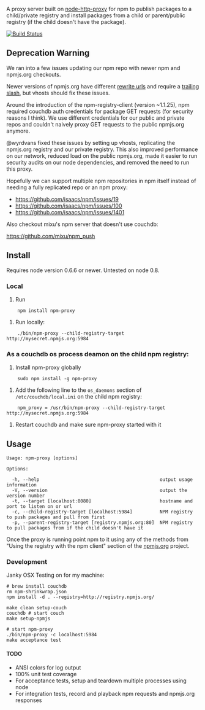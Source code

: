 A proxy server built on
[node-http-proxy](https://github.com/nodejitsu/node-http-proxy) for
npm to publish packages to a child/private registry and install
packages from a child or parent/public registry (if the child doesn't
have the package).

[![Build Status](https://secure.travis-ci.org/g-k/npm-proxy.png)](http://travis-ci.org/g-k/npm-proxy)

## Deprecation Warning

We ran into a few issues updating our npm repo with newer npm and
npmjs.org checkouts.

Newer versions of npmjs.org have different
[rewrite urls](https://github.com/isaacs/npmjs.org/issues/72) and
require a
[trailing slash](https://github.com/isaacs/npmjs.org/issues/70), but
vhosts should fix these issues.

Around the introduction of the npm-registry-client (version ~1.1.25),
npm required couchdb auth credentials for package GET requests (for
security reasons I think). We use different credentials for our public
and private repos and couldn't naively proxy GET requests to the
public npmjs.org anymore.

@wyrdvans fixed these issues by setting up vhosts, replicating the
npmjs.org registry and our private registry. This also improved
performance on our network, reduced load on the public npmjs.org, made
it easier to run security audits on our node dependencies, and removed
the need to run this proxy.

Hopefully we can support multiple npm repositories in npm itself
instead of needing a fully replicated repo or an npm proxy:

* https://github.com/isaacs/npm/issues/19
* https://github.com/isaacs/npm/issues/100
* https://github.com/isaacs/npm/issues/1401

Also checkout mixu's npm server that doesn't use couchdb:

https://github.com/mixu/npm_push

## Install

Requires node version 0.6.6 or newer. Untested on node 0.8.

### Local

1. Run

```
    npm install npm-proxy
```

1. Run locally:

```
	./bin/npm-proxy --child-registry-target http://mysecret.npmjs.org:5984
```

### As a couchdb os process deamon on the child npm registry:

1. Install npm-proxy globally

```
    sudo npm install -g npm-proxy
```

1. Add the following line to the `os_daemons` section of
`/etc/couchdb/local.ini` on the child npm registry:

```
    npm_proxy = /usr/bin/npm-proxy --child-registry-target http://mysecret.npmjs.org:5984
```

1. Restart couchdb and make sure npm-proxy started with it

## Usage

    Usage: npm-proxy [options]

    Options:

      -h, --help                                            output usage information
      -V, --version                                         output the version number
      -t, --target [localhost:8080]                         hostname and port to listen on or url
      -c, --child-registry-target [localhost:5984]          NPM registry to push packages and pull from first
      -p, --parent-registry-target [registry.npmjs.org:80]  NPM registry to pull packages from if the child doesn't have it

Once the proxy is running point npm to it using any of the methods
from "Using the registry with the npm client" section of the
[npmjs.org](http://github.com/isaacs/npmjs.org) project.


### Development

Janky OSX Testing on for my machine:

```
# brew install couchdb
rm npm-shrinkwrap.json
npm install -d . --registry=http://registry.npmjs.org/

make clean setup-couch
couchdb # start couch
make setup-npmjs

# start npm-proxy
./bin/npm-proxy -c localhost:5984
make acceptance test
```

#### TODO

* ANSI colors for log output
* 100% unit test coverage
* For acceptance tests, setup and teardown multiple processes using node
* For integration tests, record and playback npm requests and npmjs.org responses
